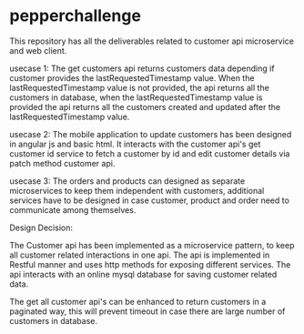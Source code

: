 # pepperchallenge

This repository has all the deliverables related to customer api microservice and web client.

usecase 1: The get customers api returns customers data depending if customer provides the lastRequestedTimestamp value.
When the lastRequestedTimestamp value is not provided, the api returns all the customers in database, when the lastRequestedTimestamp value is provided the api returns all the customers created and updated after the lastRequestedTimestamp value.

usecase 2: The mobile application to update customers has been designed in angular js and basic html. It interacts with the customer api's get customer id service to fetch a customer by id and edit customer details via patch method customer api.

usecase 3: The orders and products can designed as separate microservices to keep them independent with customers, additional services have to be designed in case customer, product and order need to communicate among themselves.

Design Decision:

The Customer api has been implemented as a microservice pattern, to keep all customer related interactions in one api. The api is implemented in Restful manner and uses http methods  for exposing different services. The api interacts with an online mysql database for saving customer related data.

The get all customer api's can be enhanced to return customers in a paginated way, this will prevent timeout in case there are large number of customers in database.
